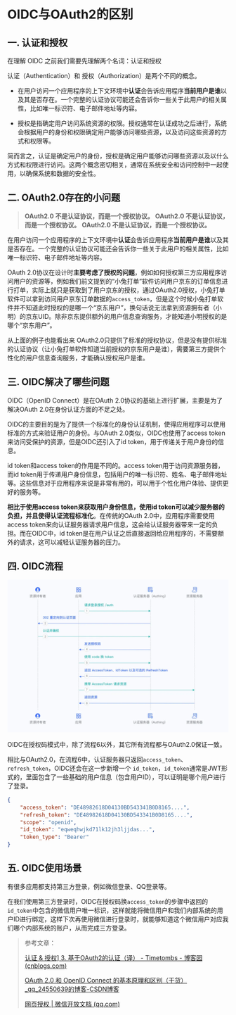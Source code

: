 # OIDC与OAuth2的区别

## 一. 认证和授权

在理解 OIDC 之前我们需要先理解两个名词：认证和授权

认证（Authentication）和 授权（Authorization）是两个不同的概念。

- 在用户访问一个应用程序的上下文环境中**认证**会告诉应用程序**当前用户是谁**以及其是否存在。一个完整的认证协议可能还会告诉你一些关于此用户的相关属性，比如唯一标识符、电子邮件地址等内容。

- 授权是指确定用户访问系统资源的权限。授权通常在认证成功之后进行，系统会根据用户的身份和权限确定用户能够访问哪些资源，以及访问这些资源的方式和权限等。

简而言之，认证是确定用户的身份，授权是确定用户能够访问哪些资源以及以什么方式和权限进行访问。这两个概念密切相关，通常在系统安全和访问控制中一起使用，以确保系统和数据的安全性。

## 二. OAuth2.0存在的小问题

> **OAuth2.0 不是认证协议，而是一个授权协议。**
> **OAuth2.0 不是认证协议，而是一个授权协议。**
> **OAuth2.0 不是认证协议，而是一个授权协议。**

在用户访问一个应用程序的上下文环境中**认证**会告诉应用程序**当前用户是谁**以及其是否存在。一个完整的认证协议可能还会告诉你一些关于此用户的相关属性，比如唯一标识符、电子邮件地址等内容。

OAuth 2.0协议在设计时**主要考虑了授权的问题**，例如如何授权第三方应用程序访问用户的资源等，例如我们前文提到的“小兔打单”软件访问用户京东的订单信息进行打单，实际上就只是获取到了用户京东的授权，通过OAuth2.0授权，小兔打单软件可以拿到访问用户京东订单数据的`access_token`，但是这个时候小兔打单软件并不知道此时授权的是哪一个“京东用户”，换句话说无法拿到资源拥有者（小明）的京东UID。除非京东提供额外的用户信息查询服务，才能知道小明授权的是哪个“京东用户”。

从上面的例子也能看出来 OAuth2.0只提供了标准的授权协议，但是没有提供标准的认证协议（让小兔打单软件知道当前授权的京东用户是谁），需要第三方提供个性化的用户信息查询服务，才能确认授权用户是谁。

## 三. OIDC解决了哪些问题

OIDC（OpenID Connect）是在OAuth 2.0协议的基础上进行扩展，主要是为了解决OAuth 2.0在身份认证方面的不足之处。

OIDC的主要目的是为了提供一个标准化的身份认证机制，使得应用程序可以使用标准的方式来验证用户的身份。与OAuth 2.0类似，OIDC也使用了access token来访问受保护的资源，但是OIDC还引入了id token，用于传递关于用户身份的信息。

id token和access token的作用是不同的。access token用于访问资源服务器，而id token用于传递用户身份信息，包括用户的唯一标识符、姓名、电子邮件地址等。这些信息对于应用程序来说是非常有用的，可以用于个性化用户体验、提供更好的服务等。

**相比于使用access token来获取用户身份信息，使用id token可以减少服务器的负担，并且使得认证流程标准化**。在传统的OAuth 2.0中，应用程序需要使用access token来向认证服务器请求用户信息，这会给认证服务器带来一定的负担。而在OIDC中，id token是在用户认证之后直接返回给应用程序的，不需要额外的请求，这可以减轻认证服务器的压力。

## 四. OIDC流程

![](../images/1.webp)

OIDC在授权码模式中，除了流程6以外，其它所有流程都与OAuth2.0保证一致。

相比与OAuth2.0，在流程6中，认证服务器只返回`access_token`、`refresh_token`，OIDC还会在这一步新增一个 `id_token`，`id_token`通常是JWT形式的，里面包含了一些基础的用户信息（包含用户ID），可以证明是哪个用户进行了登录。

```json
{
    "access_token": "DE48982618D04130BD543341B0D8165....",
    "refresh_token": "DE48982618D04130BD543341B0D8165....",
    "scope": "openid",
    "id_token": "eqweqhwjkd71lk12jh3ljjdas...",
    "token_type": "Bearer"
}
```

## 五. OIDC使用场景

有很多应用都支持第三方登录，例如微信登录、QQ登录等。

在我们使用第三方登录时，OIDC在授权码换`access_token`的步骤中返回的`id_token`中包含的微信用户唯一标识，这样就能将微信用户和我们内部系统的用户ID进行绑定，这样下次再使用微信进行登录时，就能够知道这个微信用户对应我们哪个内部系统的账户，从而完成三方登录。





> 参考文章：
>
> [认证 & 授权\] 3. 基于OAuth2的认证（译） - Timetombs - 博客园 (cnblogs.com)](https://www.cnblogs.com/linianhui/p/authentication-based-on-oauth2.html)
>
> [OAuth 2.0 和 OpenID Connect 的基本原理和区别（干货）_qq_24550639的博客-CSDN博客](https://blog.csdn.net/qq_24550639/article/details/111089296)
>
> [网页授权 | 微信开放文档 (qq.com)](https://developers.weixin.qq.com/doc/offiaccount/OA_Web_Apps/Wechat_webpage_authorization.html#3)